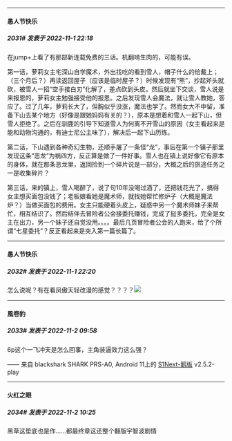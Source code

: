 

*****

####  愚人节快乐  
##### 2031#       发表于 2022-11-1 22:18

在jump+上看了有那部新连载免费的三话。机翻啃生肉的，可能有误。

第一话，萝莉女主宅深山自学魔术，外出找吃的看到雪人，帽子什么的给戴上；（三个月后？）再读返回屋子（应该是临时屋子？）时候发现有“熊”，抄起斧头就砍，被雪人一招“空手接白刃”化解了，差点砍到头皮。然后就坐下交谈，雪人说是来报恩的，萝莉女主勉强接受他的报恩。之后发现雪人会魔法，就让雪人教她，答应了。过了几年，萝莉长大了，但胸似乎没涨，魔法也学了。然而女大不中留，准备下山去某个地方（好像是跟她妈妈有关的？），原本是想着和雪人一起下山，但雪人拒绝了。之后在驯鹿的引导下知道雪人为何离不开雪山的原因（女主看起来是能和动物沟通的，有迪士尼公主味了），解决后一起下山历练。

第二话，下山遇到各种奇幻生物，还顺手屠了一条怪“龙”，事后在第一个镇子那里发现这条“恶龙”为祸四方，反正算是做了一件好事。雪人也在镇上说好像它有原本的身体，就在那条恶龙里，返回捡到一个碎片说是一部分，大概之后的旅途任务之一是收集碎片？

第三话，来的镇上，雪人喝醉了，说了句10年没喝过酒了，还把钱花光了，搞得女主想买面包没钱了；老板娘看她是魔术师，就找她帮忙修炉子（大概是魔法炉？）当做买面包的费用。女主只能硬着头皮上，疑惑中另一个魔术师妹子来帮忙，相互结识了。然后结伴去冒险者公会接委托赚钱，完成了挺多委托，完全是女主在出力，另一个妹子还自觉没用。。。。最后几页冒险者公会的人跑来，给了个所谓“七星委托”？反正看起来是突入第一篇长篇了。

*****

####  愚人节快乐  
##### 2032#       发表于 2022-11-1 22:20

怎么说呢？有在看凤傲天轻改漫的感觉？？？？<img src="https://static.saraba1st.com/image/smiley/face2017/053.png" referrerpolicy="no-referrer">



*****

####  風卷豹  
##### 2033#       发表于 2022-11-2 09:58

6p这个一飞冲天是怎么回事，主角装逼效力这么强？

—— 来自 blackshark SHARK PRS-A0, Android 11上的 [S1Next-鹅版](https://github.com/ykrank/S1-Next/releases) v2.5.2-play



*****

####  火红之眼  
##### 2034#       发表于 2022-11-2 10:25

黑草这垫底也是作……都最终章这还整个翻版宇智波剧情


